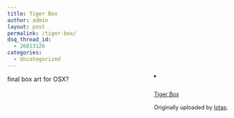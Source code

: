 ```yaml
---
title: Tiger Box
author: admin
layout: post
permalink: /tiger-box/
dsq_thread_id:
  - 26013126
categories:
  - Uncategorized
---
```

<div style="float: right; margin-left: 10px; margin-bottom: 10px;">
  <a href="http://www.flickr.com/photos/37996640939@N01/9207628/" title="photo sharing"><img src="http://photos4.flickr.com/9207628_33e1bcfb52_m.jpg" alt style="border: solid 2px #000000;" /></a><br /> <br /> <span style="font-size: 0.9em; margin-top: 0px;"><br /> <a href="http://www.flickr.com/photos/37996640939@N01/9207628/">Tiger Box</a><br /> <br /> Originally uploaded by <a href="http://www.flickr.com/people/37996640939@N01/">lotas</a>.<br /> </span>
</div>

final box art for OSX?  
<br clear="all" />